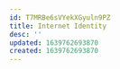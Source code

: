 ```yaml
---
id: T7MRBe6sVYekXGyuln9PZ
title: Internet Identity
desc: ''
updated: 1639762693870
created: 1639762693870
---
```


